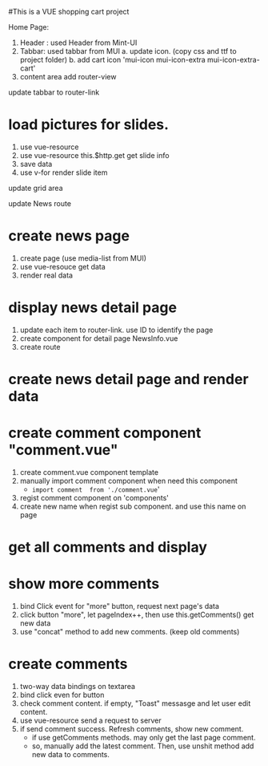 #This is a VUE shopping cart project



Home Page:
1. Header : used Header from Mint-UI
2. Tabbar:  used tabbar from MUI
    a. update icon. (copy css and ttf to project folder)
    b. add cart icon 'mui-icon mui-icon-extra mui-icon-extra-cart'
3. content area add router-view


update tabbar to router-link

# load pictures for slides.
1. use vue-resource
2. use vue-resource this.$http.get get slide info
3. save data
4. use v-for render slide item


update grid area


update News route

# create news page
1. create page  (use media-list from MUI)
2. use vue-resouce get data
3. render real data

# display news detail page
1. update each item to router-link.  use ID to identify the page
2. create component for detail page  NewsInfo.vue
3. create route

# create news detail page and render data

# create comment component "comment.vue" 
1. create comment.vue component template
2. manually import comment component when need this component
   + `import comment  from './comment.vue`'
3. regist comment component on 'components' 
4. create new name when regist sub component. and use this name on page

# get all comments and display


# show more comments
1. bind Click event for "more" button, request next page's data
2. click button "more", let pageIndex++, then use this.getComments() get new data
3. use "concat" method to add new comments. (keep old comments)

# create comments
1. two-way data bindings on textarea
2. bind click even for button
3. check comment content. if empty, "Toast" messasge and let user edit content.
4. use vue-resource send a request to server
5. if send comment success. Refresh comments, show new comment.
    + if use getComments methods. may only get the last page comment.
    + so, manually add the latest comment. Then, use unshit method add new data to comments.